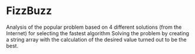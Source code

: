 # FizzBuzz
Analysis of the popular problem based on 4 different solutions (from the Internet) for selecting the fastest algorithm
Solving the problem by creating a string array with the calculation of the desired value turned out to be the best.
